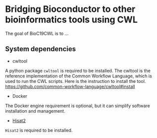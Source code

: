 # Bridging Bioconductor to other bioinformatics tools using CWL

The goal of BioC19CWL is to ...

## System dependencies

* cwltool

A python package `cwltool` is required to be installed. The cwltool is the reference implementation of the Common Workflow Language, which is used to run the CWL scripts. Here is the instruction to install the tool. <https://github.com/common-workflow-language/cwltool#install>

* Docker

The Docker engine requirement is optional, but it can simplify software installation and management.

* [Hisat2](https://ccb.jhu.edu/software/hisat2/manual.shtml)

`Hisat2` is required to be installed.
